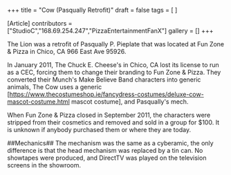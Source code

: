 +++
title = "Cow (Pasqually Retrofit)"
draft = false
tags = [ ]

[Article]
contributors = ["StudioC","168.69.254.247","PizzaEntertainmentFanX"]
gallery = []
+++

The Lion was a retrofit of Pasqually P. Pieplate that was located at Fun Zone & Pizza in Chico, CA 966 East Ave 95926. 

In January 2011, The Chuck E. Cheese's in Chico, CA lost its license to run as a CEC, forcing them to change their branding to Fun Zone & Pizza. They converted their Munch's Make Believe Band characters into generic animals, The Cow uses a generic [https://www.thecostumeshop.ie/fancydress-costumes/deluxe-cow-mascot-costume.html mascot costume], and Pasqually's mech. 

When Fun Zone & Pizza closed in September 2011, the characters were stripped from their cosmetics and removed and sold in a group for $100. It is unknown if anybody purchased them or where they are today. 

##Mechanics##
The mechanism was the same as a cyberamic, the only difference is that the head mechanism was replaced by a tin can. No showtapes were produced, and DirectTV was played on the television screens in the showroom.